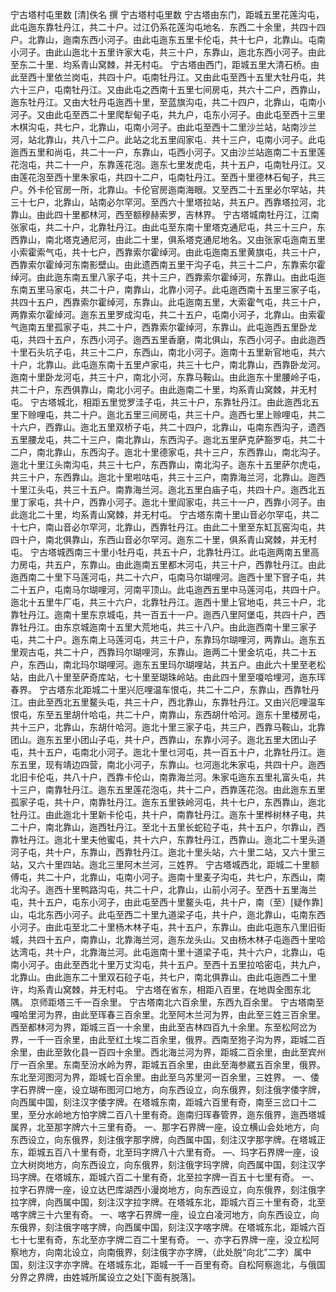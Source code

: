 宁古塔村屯里数
[清]佚名  撰
宁古塔村屯里数
    宁古塔由东门，距城五里花莲沟屯，此屯迤东靠牡丹江，共二十户。过江仍系花莲沟屯地名．东西二十余里，共四十四户。北靠山，迤南东西小河子。由此屯迤东五里卡伦屯，共十七户，北靠山。屯南小河子。由此山迤北十五里许家大屯，共三十户，东靠山，迤北东西小河子。由此至东二十里．均系青山窝棘，并无村屯。
    宁古塔由西门，距城五里大清石桥。由此至西十里依兰岗屯，共四十户。屯南牡丹江。又由此屯至西十五里大牡丹屯，共六十三户，屯南牡丹江。又由此屯之西南十五里七间房屯，共六十二户，西靠山，迤东牡丹江。又由大牡丹屯迤西十里，至蓝旗沟屯，共二十四户，北靠山，屯南小河子。又由此屯至西二十里爬犁甸子屯，共九户，屯东小河子。由此屯至西十三里木棋沟屯，共七户，北靠山，屯南小河子。由此屯至西十二里沙兰站，站南沙兰河，站北靠山，共八十二户。此站之北五里阎家屯．共十三户，屯南小河子。此屯迤西五里和尚屯，共二十一户，东靠山，屯西小河子。又由沙兰站迤南二十五里莲花泡屯，共二十一户，东靠莲花泡。迤东七里发虎屯，共十五户，屯南牡丹江。又由莲花泡至西十里朱家屯，共四十二户，屯南牡丹江。至西十里德林石甸子，共三户。外卡伦官房一所，北靠山。卡伦官房迤南海眼。又至西二十五里必尔罕站，共三十七户，北靠山，站南必尔罕河。至西六十里塔拉站，共五户。西靠塔拉河，北靠山。由此四十里都林河，西至额穆赫索罗，吉林界。
    宁古塔城南牡丹江，江南张家屯，共二十户，北靠牡丹江。由此屯至东南十里塔克通尼屯，共三十三户，东西靠山，南北塔克通尼河，由此二十里，俱系塔克通尼地名。又由张家屯迤南五里小索霍索气屯，共十七户，西靠索尔霍绰河。由此屯迤南五里黄旗屯，共三十户，西靠索尔霍绰河东南影壁山。由此遗西南五里干沟子屯，共三十二户，东靠索尔霍绰河。由此迤东南五里八家子屯，共十三户，西靠索尔霍绰河，东靠山。由此屯迤东南五里马家屯，共二十户，南靠山，北靠小河子。此屯迤西南十五里三家子屯，共四十五户，西靠索尔霍绰河，东靠山。此屯迤南五里，大索霍气屯，共三十户，两靠索尔霍绰河。迤东五里罗成沟屯，共二十五户，屯南小河子，北靠山。由索霍气迤南五里孤家子屯，共二十户，西靠索尔霍绰河，东靠山。此屯迤西五里卧龙屯，共四十五户，东西小河子。迤西五里香磨，南北俱山，东西小河子。由此迤西十里石头坑子屯，共三十二户，东西山，南北小河子。迤南十五里新官地屯，共六十户，北靠山。此屯迤东南十五里卢家屯，共三十七户，南北靠山，西靠卧龙河。迤南十里卧龙河屯，共三十户，南北小河，东靠马鞍山。由此迤东十里腰岭子屯，共二十户，东西俱靠山，南北小河子。由此迤南二十里，均系青山窝棘，并无村屯。
    宁古塔城北，相距五里觉罗洼子屯，共三十户，东靠牡丹江。由此迤西北五里下赊哩屯，共二十户。迤北五里三间房屯，共三十户。迤西七里上赊哩屯，共二十六户，西靠山。迤北五里双桥子屯，共二十四户，北靠山，屯南东西沟子，遗西五里腰龙屯，共二十三户，南北靠山，东西沟子。迤北五里萨克萨豁罗屯，共二十二户，南北靠山，东西沟子。迤北十里德家屯，共十三户，东西靠山，南北沟子。迤北十里江头南沟屯，共三十七户，东西靠山，南北沟子。迤东十五里萨尔虎屯，共三十户，东西靠山。迤北十里啦咕屯，共三十三户，南靠海兰河，北靠山。迤西十里江头屯，共三十五户。南靠海兰河。迤北五里白庙子屯，共四十户。迤西北五里丁家屯，共十户，西靠小河子。迤北十里阎家屯，共三十一户，西靠小河子。由此迤北二十里，均系青山窝棘，并无村屯。
    宁古塔东南十里山音必尔罕屯，共二十七户，南山音必尔罕河，北靠山，西靠牡丹江。由此二十里至东缸瓦窑沟屯，共四十户，南北俱靠山，东西山音必尔罕河。迤东二十里，俱系青山窝棘，并无村屯。
    宁古塔城西南三十里小牡丹屯，共五十户，北靠牡丹江。此屯迤两南五里高力房屯，共五户，东靠山。由此迤南五里都木河屯，共三十户，西靠牡丹江。由此迤西南二十里下马莲河屯，共二十六户，屯南马尔瑚哩河。迤西十里下窨子屯，共二十五户，屯南马尔瑚哩河，河南平顶山。此屯迤西五里中马莲河屯，共四十户。迤北十五里牛厂屯，共三十六户，北靠牡丹江。迤西十里上官地屯，共三十户，北靠牡丹江。迤南十里东京城屯，共一百五十一户。迤西八里阿堡屯，共四十户，西靠牡丹江。由东京城迤南十五里大荒地屯，共三十八户。由此迤西南十里三家子屯，共二十户。迤东南上马莲河屯，共三十户，东靠玛尔瑚哩河，两靠山。迤东五里观古屯，共二十户，西靠玛尔瑚哩河，东靠山。迤两二十里金坑屯，共二十五户，东西山，南北玛尔瑚哩河。迤东五里玛尔瑚哩站，共五户。由此六十里至老松站，由此八十里至萨奇库站，七十里至瑚珠岭站。由此四十里至嗄哈埋河，迤东珲春界。
    宁古塔东北距城二十里兴厄哩温车恨屯，共二十二户，东靠山，西靠牡丹江。由此至西北五里鳌头屯，共三十户，西北靠山，东靠牡丹江。又由兴厄哩温车恨屯，东至五里胡什哈屯，共二十户，南靠山，东西胡什哈河。迤东十里楼房屯，共十三户，北靠山，东胡什哈河。迤北十里三家子屯，共三户，西靠马鞍山，北靠团山。迤东五里小团山子屯，共十户，西靠山，东靠小河子。迤北五里大团山子屯，共十五户，屯南北小河子。迤北十里乜河屯，共一百五十户，北靠牡丹江。迤东五里，现有靖边四营，南北小河子，东靠山。乜河迤北朱家屯，共四十户。迤西北旧卡伦屯，共八十户，西靠卡伦山，南靠海兰河。朱家屯迤东五里礼富头屯，共十三户，南靠牡丹江。迤东五里莲花泡屯，共十二户，西靠莲花泡。由此迤东五里孤家子屯，共十户，南靠牡丹江。迤东五里铁岭河屯，共十七户，东西靠山，迤北牡丹江。由此迤北十里新卡伦屯，共十户，南靠牡丹江。迤东十里桦树林子电，共二十户，南北靠山，迤西牡丹江。至北十五里长蛇砬子屯，共十五户，尔靠山，西靠牡丹江。迤北十里夫他蜜屯，共十六户，东靠牡丹江，西靠山。迤北二十里头道河子屯，共十户，东靠山，西靠牡丹江。迤北十里头站，六十里二站，又六十里三站，又六十里四站。迤北三里阿木兰河，三姓界。
    宁古塔城西北，距城二十里额傅屯，共二十户，北靠山，屯南小河子。迤南十里麦子沟屯，共七户，东西山，南北沟子。迤西十里鸭路沟屯，共二十户，北靠山，山前小河子。至西十五里海兰屯，共十五户，屯东小河子，由此屯至西十里鳌头屯，共十户，南（至）[疑作靠]山，屯北东西小河子。此屯至西二十里九道梁子屯，共十户，迤北靠山，屯南东西小河子。由此屯至北二十里杨木林子屯，共十五户，东靠山。由此屯迤东八里旧街城，共四十五户，南靠山，北靠海兰河，迤东龙头山。又由杨木林子屯迤西十里哈达湾屯，共十户，北靠海兰河。此屯迤南十里十道梁子屯，共十六户，北靠山，屯南小河子。由此至西北十里万丈沟屯，共十五户。至西十五里拉哈密屯，共九户，北靠山。由此迤东二十里双石砬子屯，共七户，南北俱靠山。由此屯迤西二十里许，均系青山窝棘，并无村屯。
    宁古塔在省东，相距八百里，在地舆全图东北隅。
    京师距塔三千一百余里。
    宁古塔南北六百余里，东西九百余里。
    宁古塔南至嘎哈里河为界，由此至珲春三百余里。北至阿木兰河为界，由此至三姓三百余里。西至都林河为界，距城三百一十余里，由此至吉林四百九十余里。东至松阿岔为界，一千一百余里，由此至红土埃二百余里，俄界。西南至狍子沟为界，距城二百余里，由此至敦化县一百四十余里。西北海兰河为界，距城二百余里，由此至宾州厅一百余里。东南至汾水岭为界，距城五百余里，由此至海参崴五百余里，俄界。东北至河图河为界，距城七百余里。由此至乌苏里河一百余里，三姓界。
    一、倭字石界牌一座，设立瑚布图河口地方，向东西设立，向东俄界，刻注俄字倭字牌，向西属中国，刻注汉字倭字牌。在塔城东南，距城六百里有奇，南至三岔口十二里，至分水岭地方怕字牌二百八十里有奇。迤南归珲春管界，迤东俄界，迤西塔城属界，北至那字牌六十三里有奇。
    一、那字石界牌一座，设立横山会处地方，向东西设立，向东俄界，刻注俄字那字牌，向西属中国，刻注汉字那字牌。在塔城正东，距城五百八十里有奇，北至玛字牌八十六里有奇。
    —、玛字石界牌一座，设立大树岗地方，向东西设立，向东俄界，刻注俄字玛字牌，向西属中国，刻注汉字玛字牌。在塔城东，距城六百二十里有奇，北至拉字牌一百五十七里有奇。
    一、拉字石界牌一座，设立达巴库湖西小漫岗地方，向东西设立，向东俄界，刻注俄字拉字牌，向西属中国，刻注汉字拉字牌。在塔城东北，距城六百三十里有奇，北至喀字牌三十六里有奇。
    一、喀字石界牌一座，设立白凌河地方，向东西设立，向东俄界，刻注俄字喀字牌，向西属中国，刻注汉字喀字牌。在塔城东北，距城六百七十七里有奇，东北至亦字牌二百二十里有奇。
    一、亦字石界牌一座，没立松阿察地方，向南北设立，向南俄界，刻注俄字亦字牌，（此处脱“向北”二字）属中国，刻注汉字亦字牌。在塔城东北，距城一千一百里有奇。自松阿察迤北，与俄国分界之界牌，由姓城所属设立之处[下面有脱落]。

